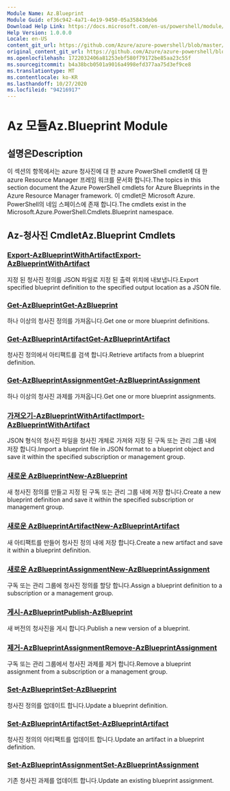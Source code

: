 ```yaml
---
Module Name: Az.Blueprint
Module Guid: ef36c942-4a71-4e19-9450-05a35843deb6
Download Help Link: https://docs.microsoft.com/en-us/powershell/module/az.blueprint
Help Version: 1.0.0.0
Locale: en-US
content_git_url: https://github.com/Azure/azure-powershell/blob/master/src/Blueprint/Blueprint/help/Az.Blueprint.md
original_content_git_url: https://github.com/Azure/azure-powershell/blob/master/src/Blueprint/Blueprint/help/Az.Blueprint.md
ms.openlocfilehash: 1722032406a81253ebf580f79172be85aa23c55f
ms.sourcegitcommit: b4a38bcb0501a9016a4998efd377aa75d3ef9ce8
ms.translationtype: MT
ms.contentlocale: ko-KR
ms.lasthandoff: 10/27/2020
ms.locfileid: "94216917"
---
```

# <span data-ttu-id="dea97-101">Az 모듈</span><span class="sxs-lookup"><span data-stu-id="dea97-101">Az.Blueprint Module</span></span>
## <span data-ttu-id="dea97-102">설명은</span><span class="sxs-lookup"><span data-stu-id="dea97-102">Description</span></span>
<span data-ttu-id="dea97-103">이 섹션의 항목에서는 azure 청사진에 대 한 azure PowerShell cmdlet에 대 한 azure Resource Manager 프레임 워크를 문서화 합니다.</span><span class="sxs-lookup"><span data-stu-id="dea97-103">The topics in this section document the Azure PowerShell cmdlets for Azure Blueprints in the Azure Resource Manager framework.</span></span> <span data-ttu-id="dea97-104">이 cmdlet은 Microsoft Azure. PowerShell의 네임 스페이스에 존재 합니다.</span><span class="sxs-lookup"><span data-stu-id="dea97-104">The cmdlets exist in the Microsoft.Azure.PowerShell.Cmdlets.Blueprint namespace.</span></span>

## <span data-ttu-id="dea97-105">Az-청사진 Cmdlet</span><span class="sxs-lookup"><span data-stu-id="dea97-105">Az.Blueprint Cmdlets</span></span>
### [<span data-ttu-id="dea97-106">Export-AzBlueprintWithArtifact</span><span class="sxs-lookup"><span data-stu-id="dea97-106">Export-AzBlueprintWithArtifact</span></span>](Export-AzBlueprintWithArtifact.md)
<span data-ttu-id="dea97-107">지정 된 청사진 정의를 JSON 파일로 지정 된 출력 위치에 내보냅니다.</span><span class="sxs-lookup"><span data-stu-id="dea97-107">Export specified blueprint definition to the specified output location as a JSON file.</span></span> 

### [<span data-ttu-id="dea97-108">Get-AzBlueprint</span><span class="sxs-lookup"><span data-stu-id="dea97-108">Get-AzBlueprint</span></span>](Get-AzBlueprint.md)
<span data-ttu-id="dea97-109">하나 이상의 청사진 정의를 가져옵니다.</span><span class="sxs-lookup"><span data-stu-id="dea97-109">Get one or more blueprint definitions.</span></span>

### [<span data-ttu-id="dea97-110">Get-AzBlueprintArtifact</span><span class="sxs-lookup"><span data-stu-id="dea97-110">Get-AzBlueprintArtifact</span></span>](Get-AzBlueprintArtifact.md)
<span data-ttu-id="dea97-111">청사진 정의에서 아티팩트를 검색 합니다.</span><span class="sxs-lookup"><span data-stu-id="dea97-111">Retrieve artifacts from a blueprint definition.</span></span>

### [<span data-ttu-id="dea97-112">Get-AzBlueprintAssignment</span><span class="sxs-lookup"><span data-stu-id="dea97-112">Get-AzBlueprintAssignment</span></span>](Get-AzBlueprintAssignment.md)
<span data-ttu-id="dea97-113">하나 이상의 청사진 과제를 가져옵니다.</span><span class="sxs-lookup"><span data-stu-id="dea97-113">Get one or more blueprint assignments.</span></span>

### [<span data-ttu-id="dea97-114">가져오기-AzBlueprintWithArtifact</span><span class="sxs-lookup"><span data-stu-id="dea97-114">Import-AzBlueprintWithArtifact</span></span>](Import-AzBlueprintWithArtifact.md)
<span data-ttu-id="dea97-115">JSON 형식의 청사진 파일을 청사진 개체로 가져와 지정 된 구독 또는 관리 그룹 내에 저장 합니다.</span><span class="sxs-lookup"><span data-stu-id="dea97-115">Import a blueprint file in JSON format to a blueprint object and save it within the specified subscription or management group.</span></span>

### [<span data-ttu-id="dea97-116">새로운 AzBlueprint</span><span class="sxs-lookup"><span data-stu-id="dea97-116">New-AzBlueprint</span></span>](New-AzBlueprint.md)
<span data-ttu-id="dea97-117">새 청사진 정의를 만들고 지정 된 구독 또는 관리 그룹 내에 저장 합니다.</span><span class="sxs-lookup"><span data-stu-id="dea97-117">Create a new blueprint definition and save it within the specified subscription or management group.</span></span>

### [<span data-ttu-id="dea97-118">새로운 AzBlueprintArtifact</span><span class="sxs-lookup"><span data-stu-id="dea97-118">New-AzBlueprintArtifact</span></span>](New-AzBlueprintArtifact.md)
<span data-ttu-id="dea97-119">새 아티팩트를 만들어 청사진 정의 내에 저장 합니다.</span><span class="sxs-lookup"><span data-stu-id="dea97-119">Create a new artifact and save it within a blueprint definition.</span></span>

### [<span data-ttu-id="dea97-120">새로운 AzBlueprintAssignment</span><span class="sxs-lookup"><span data-stu-id="dea97-120">New-AzBlueprintAssignment</span></span>](New-AzBlueprintAssignment.md)
<span data-ttu-id="dea97-121">구독 또는 관리 그룹에 청사진 정의를 할당 합니다.</span><span class="sxs-lookup"><span data-stu-id="dea97-121">Assign a blueprint definition to a subscription or a management group.</span></span>

### [<span data-ttu-id="dea97-122">게시-AzBlueprint</span><span class="sxs-lookup"><span data-stu-id="dea97-122">Publish-AzBlueprint</span></span>](Publish-AzBlueprint.md)
<span data-ttu-id="dea97-123">새 버전의 청사진을 게시 합니다.</span><span class="sxs-lookup"><span data-stu-id="dea97-123">Publish a new version of a blueprint.</span></span>

### [<span data-ttu-id="dea97-124">제거-AzBlueprintAssignment</span><span class="sxs-lookup"><span data-stu-id="dea97-124">Remove-AzBlueprintAssignment</span></span>](Remove-AzBlueprintAssignment.md)
<span data-ttu-id="dea97-125">구독 또는 관리 그룹에서 청사진 과제를 제거 합니다.</span><span class="sxs-lookup"><span data-stu-id="dea97-125">Remove a blueprint assignment from a subscription or a management group.</span></span>

### [<span data-ttu-id="dea97-126">Set-AzBlueprint</span><span class="sxs-lookup"><span data-stu-id="dea97-126">Set-AzBlueprint</span></span>](Set-AzBlueprint.md)
<span data-ttu-id="dea97-127">청사진 정의를 업데이트 합니다.</span><span class="sxs-lookup"><span data-stu-id="dea97-127">Update a blueprint definition.</span></span>

### [<span data-ttu-id="dea97-128">Set-AzBlueprintArtifact</span><span class="sxs-lookup"><span data-stu-id="dea97-128">Set-AzBlueprintArtifact</span></span>](Set-AzBlueprintArtifact.md)
<span data-ttu-id="dea97-129">청사진 정의의 아티팩트를 업데이트 합니다.</span><span class="sxs-lookup"><span data-stu-id="dea97-129">Update an artifact in a blueprint definition.</span></span>

### [<span data-ttu-id="dea97-130">Set-AzBlueprintAssignment</span><span class="sxs-lookup"><span data-stu-id="dea97-130">Set-AzBlueprintAssignment</span></span>](Set-AzBlueprintAssignment.md)
<span data-ttu-id="dea97-131">기존 청사진 과제를 업데이트 합니다.</span><span class="sxs-lookup"><span data-stu-id="dea97-131">Update an existing blueprint assignment.</span></span>

